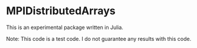 # MPIDistributedArrays

This is an experimental package written in Julia.

Note: This code is a test code. I do not guarantee any results with this code. 